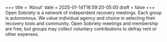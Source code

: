 +++
title = 'About'
date = 2025-01-14T16:59:20-05:00
draft = false
+++
Open Sobriety is a network of independent recovery meetings. Each group is autonomous. We value individual agency and choice in selecting their recovery tools and community. Open Sobriety meetings and membership are free, but groups may collect voluntary contributions to defray rent or other expenses.
